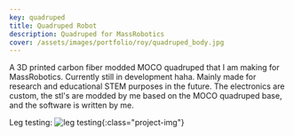 ```yaml
---
key: quadruped
title: Quadruped Robot
description: Quadruped for MassRobotics
cover: /assets/images/portfolio/roy/quadruped_body.jpg
---
```


A 3D printed carbon fiber modded MOCO quadruped that I am making for MassRobotics. Currently still in development haha. Mainly made for research and educational STEM purposes in the future. The electronics are custom, the stl's are modded by me based on the MOCO quadruped base, and the software is written by me.

Leg testing:
![leg testing](/assets/images/portfolio/roy/quadruped_two_legs.gif){:class="project-img"}
